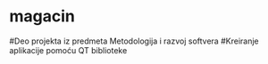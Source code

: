 # magacin
#Deo projekta iz predmeta Metodologija i razvoj softvera
#Kreiranje aplikacije pomoću QT biblioteke
